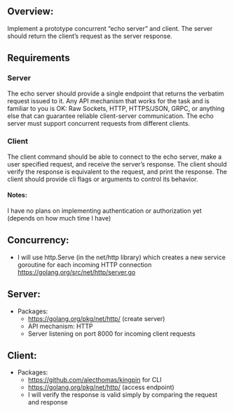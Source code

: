 ## Overview: 

Implement a prototype concurrent “echo server” and client. The server should return the client’s request as the server response.

## Requirements

### Server
The echo server should provide a single endpoint that returns the verbatim request issued to it. Any API mechanism that works for the task and is familiar to you is OK: Raw Sockets, HTTP, HTTPS/JSON, GRPC, or anything else that can guarantee reliable client-server communication.
The echo server must support concurrent requests from different clients.

### Client
The client command should be able to connect to the echo server, make a user specified request, and receive the server’s response.
The client should verify the response is equivalent to the request, and print the response.
The client should provide cli flags or arguments to control its behavior.

#### Notes: 
I have no plans on implementing authentication or authorization yet (depends on how much time I have) 

## Concurrency: 
- I will use http.Serve (in the net/http library) which creates a new service goroutine for each incoming HTTP connection https://golang.org/src/net/http/server.go


## Server:
- Packages:
    - https://golang.org/pkg/net/http/ (create server)
    - API mechanism: HTTP
    - Server listening on port 8000 for incoming client requests


## Client: 
- Packages: 
    - https://github.com/alecthomas/kingpin for CLI     
    - https://golang.org/pkg/net/http/ (access endpoint)
    - I will verify the response is valid simply by comparing the request and response 

